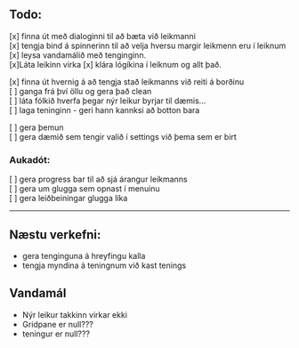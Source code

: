 
## Todo:

[x] finna út með dialoginni til að bæta við leikmanni  
[x] tengja bind á spinnerinn til að velja hversu margir leikmenn eru í leiknum  
[x] leysa vandamálið með tenginginn.  
[x]Láta leikinn virka
[x] klára lógíkina í leiknum og allt það.

[x] finna út hvernig á að tengja stað leikmanns við reiti á borðinu  
[ ] ganga frá því öllu og gera það clean  
[ ] láta fólkið hverfa þegar nýr leikur byrjar til dæmis...  
[ ] laga teninginn - geri hann kannksi að botton bara  


[ ] gera þemun  
[ ] gera dæmið sem tengir valið í settings við þema sem er birt


### Aukadót:

[ ] gera progress bar til að sjá árangur leikmanns  
[ ] gera um glugga sem opnast í menuinu  
[ ] gera leiðbeiningar glugga líka

---

## Næstu verkefni:


 - gera tenginguna á hreyfingu kalla
 - tengja myndina á teningnum við kast tenings

## Vandamál

 - Nýr leikur takkinn virkar ekki
 - Gridpane er null???
 - teningur er null???
